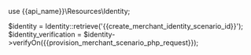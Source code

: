 use {{api_name}}\Resources\Identity;

$identity = Identity::retrieve('{{create_merchant_identity_scenario_id}}');
$identity_verification = $identity->verifyOn({{provision_merchant_scenario_php_request}});